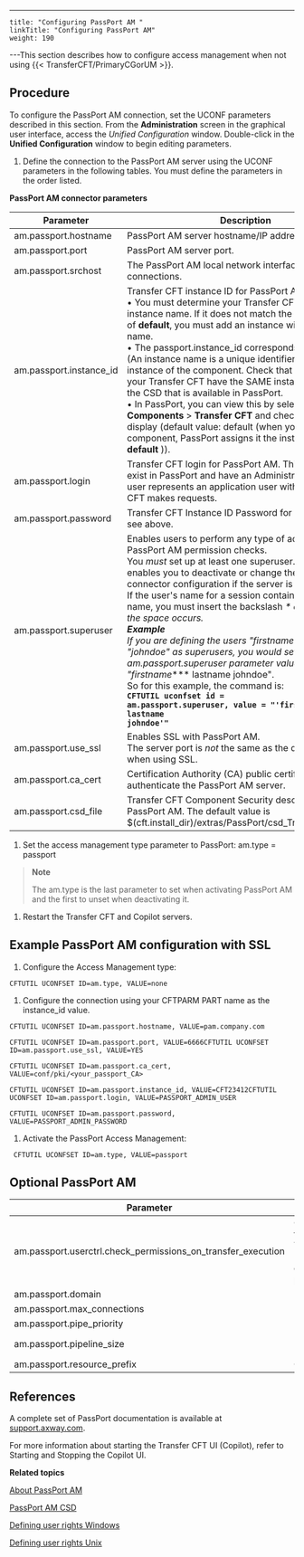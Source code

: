 ---
    title: "Configuring PassPort AM "
    linkTitle: "Configuring PassPort AM"
    weight: 190
---This section describes how to configure access management when not using {{< TransferCFT/PrimaryCGorUM  >}}.

<span id="Procedure PassPort parameters"></span>

## Procedure

To configure the PassPort AM connection, set the UCONF parameters described
in this section. From
the ****Administration**** screen in the
graphical user interface, access the *Unified Configuration* window. Double-click in the **Unified
Configuration** window to begin editing parameters.

1. Define the connection to the PassPort AM server using the UCONF parameters in the following tables. You must define the parameters in the order listed.

****PassPort AM connector parameters****


| Parameter  | Description  |
| --- | --- |
| <div > am.passport.hostname </div>  | <div > PassPort AM server hostname/IP address. </div>  |
| <div > am.passport.port </div>  | <div > PassPort AM server port. </div>  |
| am.passport.srchost  | The PassPort AM local network interface for outgoing connections. |
| <div > am.passport.instance_id </div>  | Transfer CFT instance ID for PassPort AM <br/> • You must determine your Transfer CFT's PassPort instance name. If it does not match the instance name of **default**, you must add an instance with the correct name.<br/> • The passport.instance_id corresponds to the instance (An instance name is a unique identifier of the installed instance of the component. Check that PassPort and your Transfer CFT have the SAME instance name) of the CSD that is available in PassPort.<br/> • In PassPort, you can view this by selecting **Access** &gt; **Components** &gt; **Transfer CFT** and checking the screen display (default value: default (when you import a component, PassPort assigns it the instance name **default** )). |
| <div > am.passport.login </div>  | <div > Transfer CFT login for PassPort AM. This user must exist in PassPort and have an Administrator role. This user represents an application user with which Transfer CFT makes requests. </div>  |
| <div > am.passport.password </div>  | <div > Transfer CFT Instance ID Password for PassPort AM, see above. </div>  |
| <div > am.passport.superuser </div>  | Enables users to perform any type of action without PassPort AM permission checks.<br/> You *must* set up at least one superuser. Doing so enables you to deactivate or change the PassPort AM connector configuration if the server is not responding.<br/> If the user's name for a session contains a space in the name, you must insert the backslash **\** character where the space occurs.<br/> ********Example********<br/> If you are defining the users "firstname lastname" and "johndoe" as superusers, you would set the am.passport.superuser parameter value to "firstname**\** lastname johndoe".<br/> So for this example, the command is:<br/> **<code>CFTUTIL uconfset id = am.passport.superuser, value = "'firstname\ lastname johndoe'"</code>** |
| am.passport.use_ssl  | Enables SSL with PassPort AM.<br/> The server port is *not* the same as the default port when using SSL. |
| am.passport.ca_cert  | Certification Authority (CA) public certificate to authenticate the PassPort AM server.  |
| am.passport.csd_file  | Transfer CFT Component Security descriptor file for PassPort AM. The default value is $(cft.install_dir)/extras/PassPort/csd_Transfer_CFT.xml.  |


1. Set the access management type parameter to PassPort: am.type = passport

> **Note**
>
> The am.type is the last parameter to set when activating PassPort AM and the first to unset when deactivating it.

1. Restart the Transfer CFT and Copilot servers.

## Example PassPort AM configuration with SSL 

1. Configure the Access Management type:

`CFTUTIL UCONFSET ID=am.type, VALUE=none`

1. Configure the connection using your CFTPARM PART name as the instance_id value.

`CFTUTIL UCONFSET ID=am.passport.hostname, VALUE=pam.company.com`

`CFTUTIL UCONFSET ID=am.passport.port, VALUE=6666CFTUTIL UCONFSET ID=am.passport.use_ssl, VALUE=YES`

`CFTUTIL UCONFSET ID=am.passport.ca_cert, VALUE=conf/pki/<your_passport_CA>`

`CFTUTIL UCONFSET ID=am.passport.instance_id, VALUE=CFT23412CFTUTIL UCONFSET ID=am.passport.login, VALUE=PASSPORT_ADMIN_USER`

`CFTUTIL UCONFSET ID=am.passport.password, VALUE=PASSPORT_ADMIN_PASSWORD`

1. Activate the PassPort Access Management:

` CFTUTIL UCONFSET ID=am.type, VALUE=passport`

## Optional PassPort AM


| Parameter  | Definition  |
| --- | --- |
| am.passport.userctrl.check_permissions_on_transfer_execution  | <span id="Check"></span>Check the permissions for the execute action on the transfer resource when the {{< TransferCFT/axwayvariablesComponentShortName  >}} user control is enabled ([USERCTRL](../../../c_intro_userinterfaces/command_summary/parameter_intro/userctrl)=YES). To disable the permission check, set the following parameter to No. The default is Yes. |
| am.passport.domain  | PassPort AM domain.  |
| am.passport.max_connections  | Maximum number of connections with PassPort.  |
| am.passport.pipe_priority  | Pipelining priority mode.  |
| am.passport.pipeline_size  | Maximum number of requests in the pipe for one PassPort.  |
| am.passport.resource_prefix  | Only EXPERTS may use the resource prefix.  |


## References

A complete set of PassPort documentation is available at [support.axway.com](http://support.axway.com/).

For more information about starting the Transfer CFT UI (Copilot), refer to Starting and Stopping the Copilot UI.

****Related topics****

[About PassPort AM](../)

[PassPort AM CSD](../passport_am_csd)

[Defining user rights Windows](../../../cft_intro_install/windows_install_start_here/windows_install_start_here/running_cft_for_the_first_time_windows/user_rights_and_interface_win)

[Defining user rights Unix](../../../cft_intro_install/unix_install_start_here/run_first_time_ux/run_first_time_ux/user_rights_and_interface_unix)
